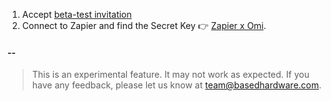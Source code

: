 1. Accept [beta-test invitation](https://zapier.com/developer/public-invite/209831/fdb4140323d1870eb9f72c76c864c8e0/)
2.  Connect to Zapier and find the Secret Key 👉 [Zapier x Omi](https://based-hardware--plugins-api.modal.run/setup-zapier).

#### --

> This is an experimental feature. It may not work as expected. If you have any feedback, please let us know at team@basedhardware.com.
